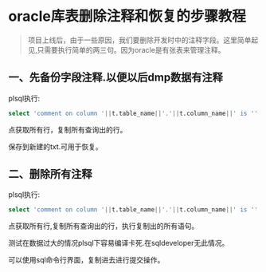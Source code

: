  # oracle库表删除注释和恢复的步骤教程

> 项目上线后，由于一些原因，我们要删除开发时中的注释字段。这里简单起见,只需要执行简单的两三句。因为oracle是有张表来管理注释。
>

 ## 一、先备份字段注释.以便以后dmp数据有注释

 plsql执行: 

```sql
select 'comment on column '||t.table_name||'.'||t.column_name||' is '''||t.comments||''';' from user_col_comments t; 
```

点获取所有行，复制所有查询出的行。

保存到新建的txt.可用于恢复。

## 二、删除所有注释

plsql执行: 

```sql
select 'comment on column '||t.table_name||'.'||t.column_name||' is '''';' from user_col_comments t; 
```

点获取所有行,复制所有查询出的行，执行复制出的所有语句。

测试在数据过大的情况plsql下容易编译卡死.在sqldeveloper无此情况。

可以使用sql命令行界面，复制进去进行提交操作。